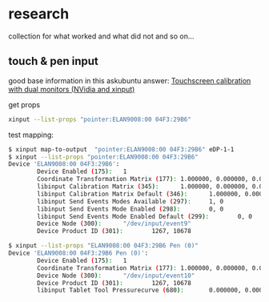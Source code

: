 <!--lint disable list-item-indent-->
<!--lint disable list-item-bullet-indent-->

# research
collection for what worked and what did not and so on...


## touch & pen input


good base information in this askubuntu answer:
[Touchscreen calibration with dual monitors (NVidia and xinput)](https://askubuntu.com/a/923158/207905)

get props
```bash
xinput --list-props "pointer:ELAN9008:00 04F3:29B6"
```

test mapping:
```bash
$ xinput map-to-output  "pointer:ELAN9008:00 04F3:29B6" eDP-1-1
$ xinput --list-props "pointer:ELAN9008:00 04F3:29B6"
Device 'ELAN9008:00 04F3:29B6':
        Device Enabled (175):   1
        Coordinate Transformation Matrix (177): 1.000000, 0.000000, 0.000000, 0.000000, 0.662577, 0.000000, 0.000000, 0.000000, 1.000000
        libinput Calibration Matrix (345):      1.000000, 0.000000, 0.000000, 0.000000, 1.000000, 0.000000, 0.000000, 0.000000, 1.000000
        libinput Calibration Matrix Default (346):      1.000000, 0.000000, 0.000000, 0.000000, 1.000000, 0.000000, 0.000000, 0.000000, 1.000000
        libinput Send Events Modes Available (297):     1, 0
        libinput Send Events Mode Enabled (298):        0, 0
        libinput Send Events Mode Enabled Default (299):        0, 0
        Device Node (300):      "/dev/input/event9"
        Device Product ID (301):        1267, 10678
```

```bash
$ xinput --list-props "ELAN9008:00 04F3:29B6 Pen (0)"
Device 'ELAN9008:00 04F3:29B6 Pen (0)':
        Device Enabled (175):   1
        Coordinate Transformation Matrix (177): 1.000000, 0.000000, 0.000000, 0.000000, 1.000000, 0.000000, 0.000000, 0.000000, 1.000000
        Device Node (300):      "/dev/input/event10"
        Device Product ID (301):        1267, 10678
        libinput Tablet Tool Pressurecurve (680):       0.000000, 0.000000, 0.000000, 0.000000, 1.000000, 1.000000, 1.000000, 1.000000

```
